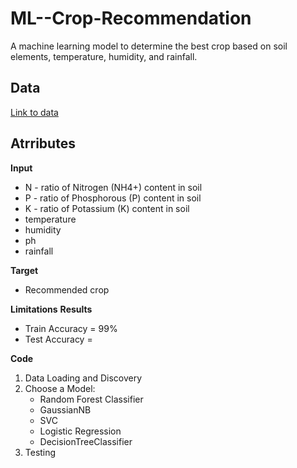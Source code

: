 # ML--Crop-Recommendation
A machine learning model to determine the best crop based on soil elements, temperature, humidity, and rainfall.

## Data
[Link to data](https://www.kaggle.com/datasets/atharvaingle/crop-recommendation-dataset "data")

## Atrributes
**Input**
* N - ratio of Nitrogen (NH4+) content in soil
* P - ratio of Phosphorous (P) content in soil
* K - ratio of Potassium (K) content in soil
* temperature
* humidity
* ph
* rainfall

**Target**
* Recommended crop

**Limitations**
**Results**
- Train Accuracy = 99%
- Test Accuracy = 

**Code**
1. Data Loading and Discovery
2. Choose a Model:
    - Random Forest Classifier
    - GaussianNB
    - SVC
    - Logistic Regression
    - DecisionTreeClassifier
3. Testing
